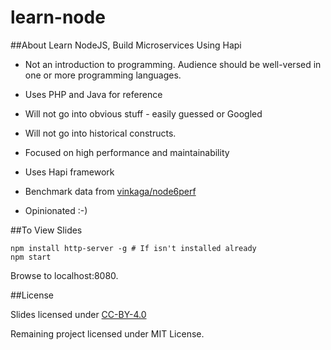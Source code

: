 # learn-node

##About
Learn NodeJS, Build Microservices Using Hapi

- Not an introduction to programming. Audience should be well-versed in one or more programming languages.

- Uses PHP and Java for reference

- Will not go into obvious stuff - easily guessed or Googled

- Will not go into historical constructs.

- Focused on high performance and maintainability

- Uses Hapi framework

- Benchmark data from [vinkaga/node6perf](https://github.com/vinkaga/node6perf)

- Opinionated :-)



##To View Slides

```
npm install http-server -g # If isn't installed already
npm start
```

Browse to localhost:8080.

##License

Slides licensed under [CC-BY-4.0](http://creativecommons.org/licenses/by/4.0/)

Remaining project licensed under MIT License.